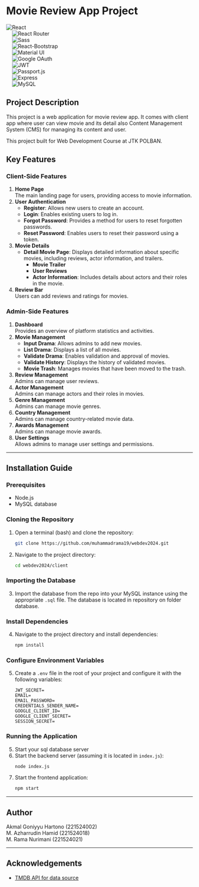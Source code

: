 
# Movie Review App Project
![React](https://img.shields.io/badge/React-61DAFB?logo=react&logoColor=white&style=for-the-badge)  
&nbsp;&nbsp;&nbsp;
![React Router](https://img.shields.io/badge/React%20Router-CA4245?logo=react-router&logoColor=white&style=for-the-badge)  
&nbsp;&nbsp;&nbsp;
![Sass](https://img.shields.io/badge/Sass-CC6699?logo=sass&logoColor=white&style=for-the-badge)  
&nbsp;&nbsp;&nbsp;
![React-Bootstrap](https://img.shields.io/badge/React%20Bootstrap-563D7C?logo=bootstrap&logoColor=white&style=for-the-badge)  
&nbsp;&nbsp;&nbsp;
![Material UI](https://img.shields.io/badge/Material%20UI-0081CB?logo=mui&logoColor=white&style=for-the-badge)  
&nbsp;&nbsp;&nbsp;
![Google OAuth](https://img.shields.io/badge/Google%20OAuth-4285F4?logo=google&logoColor=white&style=for-the-badge)  
&nbsp;&nbsp;&nbsp;
![JWT](https://img.shields.io/badge/JWT-black?logo=jsonwebtokens&logoColor=white&style=for-the-badge)  
&nbsp;&nbsp;&nbsp;
![Passport.js](https://img.shields.io/badge/Passport.js-34E27A?logo=passport&logoColor=white&style=for-the-badge)  
&nbsp;&nbsp;&nbsp;
![Express](https://img.shields.io/badge/Express-000000?logo=express&logoColor=white&style=for-the-badge)  
&nbsp;&nbsp;&nbsp;
![MySQL](https://img.shields.io/badge/MySQL-4479A1?logo=mysql&logoColor=white&style=for-the-badge)


## Project Description

This project is a web application for movie review app. It comes with client app where user can view movie and its detail also Content Management System (CMS) for managing its content and user. 

This project built for Web Development Course at JTK POLBAN.


## Key Features

### Client-Side Features
1. **Home Page**  
   The main landing page for users, providing access to movie information.
2. **User Authentication**  
   - **Register**: Allows new users to create an account.  
   - **Login**: Enables existing users to log in.  
   - **Forgot Password**: Provides a method for users to reset forgotten passwords.  
   - **Reset Password**: Enables users to reset their password using a token.  
3. **Movie Details**  
   - **Detail Movie Page**: Displays detailed information about specific movies, including reviews, actor information, and trailers.  
     - **Movie Trailer**  
     - **User Reviews**  
     - **Actor Information**: Includes details about actors and their roles in the movie.  
4. **Review Bar**  
   Users can add reviews and ratings for movies.

### Admin-Side Features
1. **Dashboard**  
   Provides an overview of platform statistics and activities.
2. **Movie Management**  
   - **Input Drama**: Allows admins to add new movies.  
   - **List Drama**: Displays a list of all movies.  
   - **Validate Drama**: Enables validation and approval of movies.  
   - **Validate History**: Displays the history of validated movies.  
   - **Movie Trash**: Manages movies that have been moved to the trash.  
3. **Review Management**  
   Admins can manage user reviews.
4. **Actor Management**  
   Admins can manage actors and their roles in movies.
5. **Genre Management**  
   Admins can manage movie genres.
6. **Country Management**  
   Admins can manage country-related movie data.
7. **Awards Management**  
   Admins can manage movie awards.
8. **User Settings**  
   Allows admins to manage user settings and permissions.

---

## Installation Guide

### Prerequisites
- Node.js
- MySQL database

### Cloning the Repository
1. Open a terminal (bash) and clone the repository:
   ```bash
   git clone https://github.com/muhammadrama19/webdev2024.git
   ```
2. Navigate to the project directory:
   ```bash
   cd webdev2024/client
   ```

### Importing the Database
3. Import the database from the repo into your MySQL instance using the appropriate `.sql` file. The database is located in repository on folder database.

### Install Dependencies
4. Navigate to the project directory and install dependencies:
   ```bash
   npm install
   ```

### Configure Environment Variables
5. Create a `.env` file in the root of your project and configure it with the following variables:
   ```env
   JWT_SECRET=
   EMAIL=
   EMAIL_PASSWORD=
   CREDENTIALS_SENDER_NAME=
   GOOGLE_CLIENT_ID=
   GOOGLE_CLIENT_SECRET=
   SESSION_SECRET=
   ```

### Running the Application  
5. Start your sql database server  
6. Start the backend server (assuming it is located in `index.js`):
   ```bash
   node index.js
   ```
7. Start the frontend application:
   ```bash
   npm start
   ```

---

## Author
Akmal Goniyyu Hartono 	(221524002)  
M. Azharrudin Hamid 	(221524018)  
M. Rama Nurimani 		(221524021)


---

## Acknowledgements

 - [TMDB API for data source](https://developer.themoviedb.org/reference/intro/getting-started)




